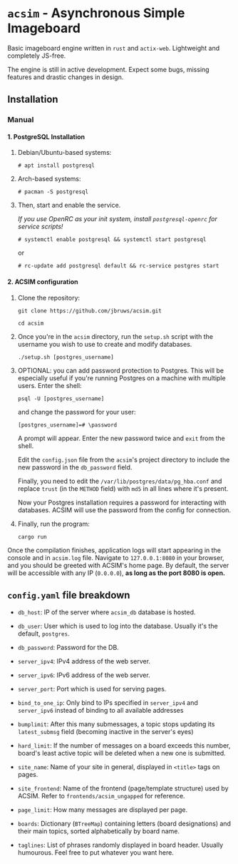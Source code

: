 # `acsim` - Asynchronous Simple Imageboard

Basic imageboard engine written in `rust` and `actix-web`. Lightweight and completely JS-free.

The engine is still in active development. Expect some bugs, missing features and drastic changes in design.

## Installation
### Manual
#### 1. PostgreSQL Installation

1. Debian/Ubuntu-based systems:
    
    `# apt install postgresql`

2. Arch-based systems:
    
    `# pacman -S postgresql`
    
3. Then, start and enable the service.

    *If you use OpenRC as your init system, install `postgresql-openrc` for service scripts!*
    
    `# systemctl enable postgresql && systemctl start postgresql`
    
    or
    
    `# rc-update add postgresql default && rc-service postgres start`

#### 2. ACSIM configuration

1. Clone the repository:
    
    `git clone https://github.com/jbruws/acsim.git`
    
    `cd acsim`
    
2. Once you're in the `acsim` directory, run the `setup.sh` script with the username you wish to use to create and modify databases.
    
    `./setup.sh [postgres_username]`

3. OPTIONAL: you can add password protection to Postgres. This will be especially useful if you're running Postgres on a machine with multiple users. Enter the shell:

    `psql -U [postgres_username]`

    and change the password for your user:

    `[postgres_username]=# \password`

    A prompt will appear. Enter the new password twice and `exit` from the shell.

    Edit the `config.json` file from the `acsim`'s project directory to include the new password in the `db_password` field.

    Finally, you need to edit the `/var/lib/postgres/data/pg_hba.conf` and replace `trust` (in the `METHOD` field) with `md5` in all lines where it's present.

    Now your Postgres installation requires a password for interacting with databases. ACSIM will use the password from the config for connection.
    
5. Finally, run the program:
    
    `cargo run`
    
Once the compilation finishes, application logs will start appearing in the console and in `acsim.log` file. Navigate to `127.0.0.1:8080` in your browser, and you should be greeted with ACSIM's home page. By default, the server will be accessible with any IP (`0.0.0.0`), **as long as the port 8080 is open.**

## `config.yaml` file breakdown

- `db_host`: IP of the server where `acsim_db` database is hosted.

- `db_user`: User which is used to log into the database. Usually it's the default, `postgres`.

- `db_password`: Password for the DB.

- `server_ipv4`: IPv4 address of the web server.

- `server_ipv6`: IPv6 address of the web server.

- `server_port`: Port which is used for serving pages.

- `bind_to_one_ip`: Only bind to IPs specified in `server_ipv4` and `server_ipv6` instead of binding to all available addresses

- `bumplimit`: After this many submessages, a topic stops updating its `latest_submsg` field (becoming inactive in the server's eyes)

- `hard_limit`: If the number of messages on a board exceeds this number, board's least active topic will be deleted when a new one is submitted.

- `site_name`: Name of your site in general, displayed in `<title>` tags on pages.

- `site_frontend`: Name of the frontend (page/template structure) used by ACSIM. Refer to `frontends/acsim_ungapped` for reference.

- `page_limit`: How many messages are displayed per page.

- `boards`: Dictionary (`BTreeMap`) containing letters (board designations) and their main topics, sorted alphabetically by board name.

- `taglines`: List of phrases randomly displayed in board header. Usually humourous. Feel free to put whatever you want here.

